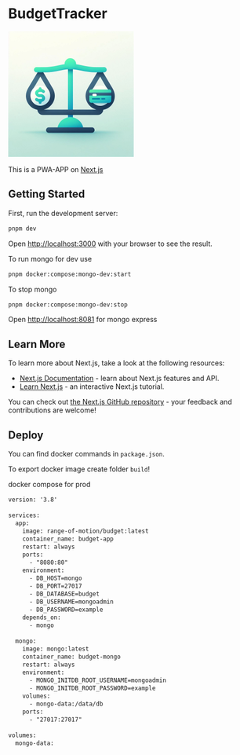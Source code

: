 # BudgetTracker

<img src="public/icon.png" alt="Ikona aplikacji" width="256" height="256">

This is a PWA-APP on [Next.js](https://nextjs.org)

## Getting Started

First, run the development server:

```bash
pnpm dev
```

Open [http://localhost:3000](http://localhost:3000) with your browser to see the result.

To run mongo for dev use

```bash
pnpm docker:compose:mongo-dev:start
```

To stop mongo 

```bash
pnpm docker:compose:mongo-dev:stop
```

Open [http://localhost:8081](http://localhost:8081) for mongo express

## Learn More

To learn more about Next.js, take a look at the following resources:

- [Next.js Documentation](https://nextjs.org/docs) - learn about Next.js features and API.
- [Learn Next.js](https://nextjs.org/learn) - an interactive Next.js tutorial.

You can check out [the Next.js GitHub repository](https://github.com/vercel/next.js) - your feedback and contributions are welcome!

## Deploy

You can find docker commands in `package.json`.

To export docker image create folder `build`!

docker compose for prod

```
version: '3.8'

services:
  app:
    image: range-of-motion/budget:latest
    container_name: budget-app
    restart: always
    ports:
      - "8080:80"
    environment:
      - DB_HOST=mongo
      - DB_PORT=27017
      - DB_DATABASE=budget
      - DB_USERNAME=mongoadmin
      - DB_PASSWORD=example
    depends_on:
      - mongo

  mongo:
    image: mongo:latest
    container_name: budget-mongo
    restart: always
    environment:
      - MONGO_INITDB_ROOT_USERNAME=mongoadmin
      - MONGO_INITDB_ROOT_PASSWORD=example
    volumes:
      - mongo-data:/data/db
    ports:
      - "27017:27017"

volumes:
  mongo-data:
```

